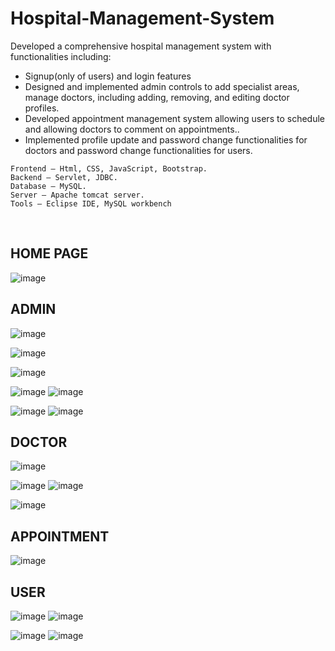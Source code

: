 # Hospital-Management-System
Developed a comprehensive hospital management system with functionalities including:​

- Signup(only of users) and login features​
- Designed and implemented admin controls to add specialist areas, manage doctors, including adding, removing, and editing doctor profiles.​
- Developed appointment management system allowing users to schedule and allowing doctors to comment on appointments..​
- Implemented profile update and password change functionalities for doctors and password change functionalities for users.​

```
Frontend – Html, CSS, JavaScript, Bootstrap. 
Backend – Servlet, JDBC. 
Database – MySQL. 
Server – Apache tomcat server. 
Tools – Eclipse IDE, MySQL workbench​
```
​

## HOME PAGE
![image](https://github.com/AnchalSharma20/Hospital-Management-System/assets/113786234/b2573d4b-c467-4504-a534-fc7d10cc2a8b)

## ADMIN
![image](https://github.com/AnchalSharma20/Hospital-Management-System/assets/113786234/969ff7da-cbb6-4ba4-9084-d2ff060b9ad8)

![image](https://github.com/AnchalSharma20/Hospital-Management-System/assets/113786234/898c1612-6069-423f-be2f-5544aa287db8)

![image](https://github.com/AnchalSharma20/Hospital-Management-System/assets/113786234/1ee6c10c-b251-4173-b53f-ea87f723c7e0)

![image](https://github.com/AnchalSharma20/Hospital-Management-System/assets/113786234/b66fc0c5-a0af-49e0-b648-7dfa9e57b48a)
![image](https://github.com/AnchalSharma20/Hospital-Management-System/assets/113786234/50af4d09-1295-443d-af2e-21e07227dd89)

![image](https://github.com/AnchalSharma20/Hospital-Management-System/assets/113786234/db9d830b-b8ee-4675-bb54-e32814240336)
![image](https://github.com/AnchalSharma20/Hospital-Management-System/assets/113786234/207d3d2b-4437-48b0-ba32-b7a27516acd6)

## DOCTOR
![image](https://github.com/AnchalSharma20/Hospital-Management-System/assets/113786234/2858fee6-6100-4e3c-901c-489d685ad7c4)


![image](https://github.com/AnchalSharma20/Hospital-Management-System/assets/113786234/d4c1e171-323a-4c64-91b8-9d1e910559fc)
![image](https://github.com/AnchalSharma20/Hospital-Management-System/assets/113786234/659c5798-1370-49f4-a532-1126c5424741)


![image](https://github.com/AnchalSharma20/Hospital-Management-System/assets/113786234/6f079059-8766-402f-9a5c-e2cd4cf4b086)

## APPOINTMENT
![image](https://github.com/AnchalSharma20/Hospital-Management-System/assets/113786234/39ad31c4-489d-4deb-83bc-c4bc33a23ce5)


## USER

![image](https://github.com/AnchalSharma20/Hospital-Management-System/assets/113786234/972f5551-6d6f-4076-b7e0-234e3c33bd36)
![image](https://github.com/AnchalSharma20/Hospital-Management-System/assets/113786234/73e40621-5b1a-4d0d-93df-1361fd9cd63f)



![image](https://github.com/AnchalSharma20/Hospital-Management-System/assets/113786234/99ca12d2-6a53-4627-a21e-899f4d485409)
![image](https://github.com/AnchalSharma20/Hospital-Management-System/assets/113786234/d5dcf7bf-ffa0-42c2-b454-798b0b954665)


